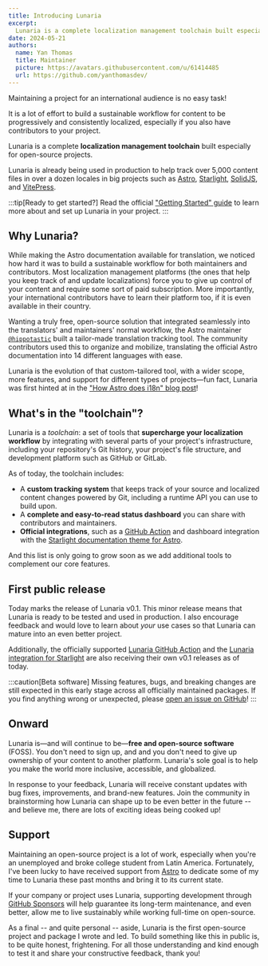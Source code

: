 ```yaml
---
title: Introducing Lunaria
excerpt: 
  Lunaria is a complete localization management toolchain built especially for open-source projects. Currently, Lunaria is already being used in production to help track over 5000 content files in over a dozen of locales in big projects such as [Astro](https://i18n.docs.astro.build/), [Starlight](https://i18n.starlight.astro.build/), [SolidJS](https://docs.solidjs.com/i18n-status/), and [VitePress](https://vitepress.dev/_translations/).
date: 2024-05-21
authors:
  name: Yan Thomas
  title: Maintainer
  picture: https://avatars.githubusercontent.com/u/61414485
  url: https://github.com/yanthomasdev/
---
```


Maintaining a project for an international audience is no easy task!

It is a lot of effort to build a sustainable workflow for content to be progressively and consistently localized, especially if you also have contributors to your project.

Lunaria is a complete **localization management toolchain** built especially for open-source projects. 

Lunaria is already being used in production to help track over 5,000 content files in over a dozen locales in big projects such as [Astro](https://i18n.docs.astro.build/), [Starlight](https://i18n.starlight.astro.build/), [SolidJS](https://docs.solidjs.com/i18n-status/), and [VitePress](https://vitepress.dev/_translations/).

:::tip[Ready to get started?]
Read the official ["Getting Started" guide](https://lunaria.dev/getting-started/) to learn more about and set up Lunaria in your project. 
:::

## Why Lunaria?

While making the Astro documentation available for translation, we noticed how hard it was to build a sustainable workflow for both maintainers and contributors. Most localization management platforms (the ones that help you keep track of and update localizations) force you to give up control of your content and require some sort of paid subscription. More importantly, your international contributors have to learn their platform too, if it is even available in their country.

Wanting a truly free, open-source solution that integrated seamlessly into the translators' and maintainers' normal workflow, the Astro maintainer [`@hippotastic`](https://github.com/hippotastic) built a tailor-made translation tracking tool. The community contributors used this to organize and mobilize, translating the official Astro documentation into 14 different languages with ease.

Lunaria is the evolution of that custom-tailored tool, with a wider scope, more features, and support for different types of projects—fun fact, Lunaria was first hinted at in the ["How Astro does i18n" blog post](https://astro.build/blog/astro-i18n/#going-forward)!

## What's in the "toolchain"?

Lunaria is a *toolchain*: a set of tools that **supercharge your localization workflow** by integrating with several parts of your project's infrastructure, including your repository's Git history, your project's file structure, and development platform such as GitHub or GitLab.

As of today, the toolchain includes:

- A **custom tracking system** that keeps track of your source and localized content changes powered by Git, including a runtime API you can use to build upon. 
- A **complete and easy-to-read status dashboard** you can share with contributors and maintainers.  
- **Official integrations**, such as a [GitHub Action](https://lunaria.dev/integrations/github-action/) and dashboard integration with the [Starlight documentation theme for Astro](https://lunaria.dev/integrations/starlight/).

And this list is only going to grow soon as we add additional tools to complement our core features.

## First public release

Today marks the release of Lunaria v0.1. This minor release means that Lunaria is ready to be tested and used in production. I also encourage feedback and would love to learn about *your* use cases so that Lunaria can mature into an even better project.

Additionally, the officially supported [Lunaria GitHub Action](https://lunaria.dev/integrations/github-action/) and the [Lunaria integration for Starlight](https://lunaria.dev/integrations/starlight/) are also receiving their own v0.1 releases as of today.

:::caution[Beta software]
Missing features, bugs, and breaking changes are still expected in this early stage across all officially maintained packages. If you find anything wrong or unexpected, please [open an issue on GitHub](https://github.com/yanthomasdev/lunaria/issues/new/choose)!
:::

## Onward

Lunaria is—and will continue to be—**free and open-source software** (FOSS). You don't need to sign up, and and you don't need to give up ownership of your content to another platform. Lunaria's sole goal is to help you make the world more inclusive, accessible, and globalized. 

In response to your feedback, Lunaria will receive constant updates with bug fixes, improvements, and brand-new features. Join the community in brainstorming how Lunaria can shape up to be even better in the future -- and believe me, there are lots of exciting ideas being cooked up!

## Support

Maintaining an open-source project is a lot of work, especially when you're an unemployed and broke college student from Latin America. Fortunately, I've been lucky to have received support from [Astro](https://astro.build/) to dedicate some of my time to Lunaria these past months and bring it to its current state.

If your company or project uses Lunaria, supporting development through [GitHub Sponsors](https://github.com/sponsors/yanthomasdev) will help guarantee its long-term maintenance, and even better, allow me to live sustainably while working full-time on open-source.

As a final -- and quite personal -- aside, Lunaria is the first open-source project and package I wrote and led. To build something like this in public is, to be quite honest, frightening. For all those understanding and kind enough to test it and share your constructive feedback, thank you! 


